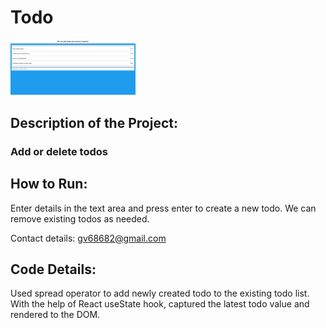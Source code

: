 # Todo 
<img src= "react_todo.JPG" width='200'/>

## Description of the Project:
### Add or delete todos
## How to Run: 
Enter details in the text area and press enter to create a new todo. We can remove existing todos as needed.


Contact details: gv68682@gmail.com
## Code Details:
Used spread operator to add newly created todo to the existing todo list. With the help of React useState hook, captured the latest todo value and rendered to the DOM.


